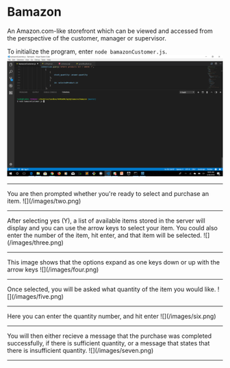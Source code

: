 # Bamazon
An Amazon.com-like storefront which can be viewed and accessed from the perspective of the customer, manager or supervisor.  


To initialize the program, enter `node bamazonCustomer.js`.
![](/images/one.png)
<hr>
You are then prompted whether you're ready to select and purchase an item.
![](/images/two.png)
<hr>
After selecting yes (Y), a list of available items stored in the server will display and you can use the arrow keys to select your item.  You could also enter the number of the item, hit enter, and that item will be selected. 
![](/images/three.png)
<hr>
This image shows that the options expand as one keys down or up with the arrow keys
![](/images/four.png)
<hr>
Once selected, you will be asked what quantity of the item you would like.
![](/images/five.png)
<hr>
Here you can enter the quantity number, and hit enter
![](/images/six.png)
<hr>
You will then either recieve a message that the purchase was completed successfully, if there is sufficient quantity, or a message that states that there is insufficient quantity. 
![](/images/seven.png)
<hr>
